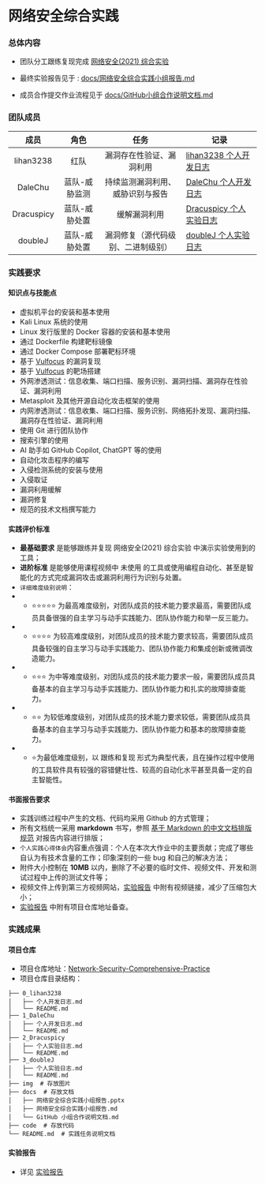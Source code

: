 # 网络安全综合实践 


### 总体内容

- 团队分工跟练复现完成 [网络安全(2021) 综合实验](https://www.bilibili.com/video/BV1p3411x7da/) 

- 最终实验报告见于 : [docs/网络安全综合实践小组报告.md](docs/网络安全综合实践小组报告.md)

- 成员合作提交作业流程见于 [docs/GitHub小组合作说明文档.md](./GitHub小组合作说明文档.md)


### 团队成员

| 成员 | 角色 | 任务 | 记录 |
| :---: | :---: | :---: | ----- |
| lihan3238 | 红队 | 漏洞存在性验证、漏洞利用 | [lihan3238 个人开发日志](0_lihan3238/个人开发日志.md) |
| DaleChu | 蓝队-威胁监测 | 持续监测漏洞利用、威胁识别与报告 | [DaleChu 个人开发日志](1_DaleChu/个人开发日志.md) |
| Dracuspicy | 蓝队-威胁处置 | 缓解漏洞利用 | [Dracuspicy 个人实验日志](2_dracuspicy/个人实验日志.md) |
| doubleJ | 蓝队-威胁处置 | 漏洞修复（源代码级别、二进制级别）| [doubleJ 个人实验日志](3_DoubleJ/个人实验日志.md) |

### 实践要求

#### 知识点与技能点

- 虚拟机平台的安装和基本使用
- Kali Linux 系统的使用
- Linux 发行版里的 Docker 容器的安装和基本使用
- 通过 Dockerfile 构建靶标镜像
- 通过 Docker Compose 部署靶标环境
- 基于 [Vulfocus](https://github.com/c4pr1c3/ctf-games/tree/master/fofapro/vulfocus) 的漏洞复现
- 基于 [Vulfocus](https://github.com/c4pr1c3/ctf-games/tree/master/fofapro/vulfocus) 的靶场搭建
- 外网渗透测试：信息收集、端口扫描、服务识别、漏洞扫描、漏洞存在性验证、漏洞利用
- Metasploit 及其他开源自动化攻击框架的使用
- 内网渗透测试：信息收集、端口扫描、服务识别、网络拓扑发现、漏洞扫描、漏洞存在性验证、漏洞利用
- 使用 Git 进行团队协作
- 搜索引擎的使用
- AI 助手如 GitHub Copilot, ChatGPT 等的使用
- 自动化攻击程序的编写
- 入侵检测系统的安装与使用
- 入侵取证
- 漏洞利用缓解
- 漏洞修复
- 规范的技术文档撰写能力

#### 实践评价标准

-  **最基础要求** 是能够跟练并复现 网络安全(2021) 综合实验 中演示实验使用到的工具；
-  **进阶标准** 是能够使用课程视频中 未使用 的工具或使用编程自动化、甚至是智能化的方式完成漏洞攻击或漏洞利用行为识别与处置。
- `详细难度级别说明`：
- - ⭐️⭐️⭐️⭐️⭐️ 为最高难度级别，对团队成员的技术能力要求最高，需要团队成员具备很强的自主学习与动手实践能力、团队协作能力和举一反三能力。
- - ⭐️⭐️⭐️⭐️ 为较高难度级别，对团队成员的技术能力要求较高，需要团队成员具备较强的自主学习与动手实践能力、团队协作能力和集成创新或微调改造能力。
- - ⭐️⭐️⭐️ 为中等难度级别，对团队成员的技术能力要求一般，需要团队成员具备基本的自主学习与动手实践能力、团队协作能力和扎实的故障排查能力。
- - ⭐️⭐️ 为较低难度级别，对团队成员的技术能力要求较低，需要团队成员具备基本的自主学习与动手实践能力、团队协作能力和基本的故障排查能力。
- - ⭐️为最低难度级别，以 跟练和复现 形式为典型代表，且在操作过程中使用的工具软件具有较强的容错健壮性、较高的自动化水平甚至具备一定的自主智能性。

#### 书面报告要求

- 实践训练过程中产生的文档、代码均采用 Github 的方式管理；
- 所有文档统一采用 **markdown** 书写，参照 [基于 Markdown 的中文文档排版规范](https://xie.infoq.cn/article/69feb60ca6fba4ae0c8adeef6) 对报告内容进行排版；
-  `个人实践心得体会`内容重点强调：个人在本次大作业中的主要贡献；完成了哪些自认为有技术含量的工作；印象深刻的一些 bug 和自己的解决方法；
- 附件大小控制在 **10MB** 以内，删除了不必要的临时文件、视频文件、开发和测试过程中上传的测试文件等；
- 视频文件上传到第三方视频网站，[实验报告](docs/网络安全综合实践小组报告.md) 中附有视频链接，减少了压缩包大小；
- [实验报告](docs/网络安全综合实践小组报告.md) 中附有项目仓库地址备查。

### 实践成果

#### 项目仓库

- 项目仓库地址：[Network-Security-Comprehensive-Practice](https://github.com/lihan3238/Network-Security-Comprehensive-Practice)
- 项目仓库目录结构：

```
├── 0_lihan3238 
│   ├── 个人开发日志.md
│   └── README.md
├── 1_DaleChu
│   ├── 个人开发日志.md
│   └── README.md
├── 2_Dracuspicy
│   ├── 个人实验日志.md
│   └── README.md
├── 3_doubleJ
│   ├── 个人实验日志.md
│   └── README.md
├── img  # 存放图片
├── docs  # 存放文档
│   ├── 网络安全综合实践小组报告.pptx  
│   ├── 网络安全综合实践小组报告.md  
│   └── GitHub 小组合作说明文档.md  
├── code  # 存放代码
└── README.md  # 实践任务说明文档
```

#### 实验报告

- 详见 [实验报告](docs/网络安全综合实践小组报告.md)









